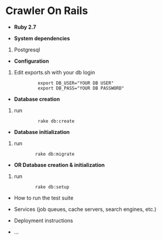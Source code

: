 # **Crawler On Rails**


* **Ruby 2.7**

* **System dependencies**
1) Postgresql

* **Configuration**
1) Edit exports.sh with your db login


                export DB_USER="YOUR DB USER"
                export DB_PASS="YOUR DB PASSWORD"



* **Database creation**
1) run 

                rake db:create
                
    

* **Database initialization**

 1) run 

                rake db:migrate

* **OR Database creation & initialization**

 1) run 

                rake db:setup

* How to run the test suite

* Services (job queues, cache servers, search engines, etc.)

* Deployment instructions

* ...
